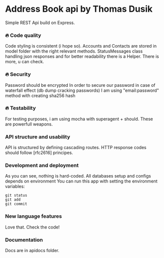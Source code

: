 # Address Book api by Thomas Dusik
Simple REST Api build on Express.

### 🔥 Code quality

Code styling is consistent (i hope so).
Accounts and Contacts are stored in model folder with the right relevant methods.
StatusMessages class handling json responses and for better readability there is a Helper.
There is more, u can check.

### 🔥 Security

Password should be encrypted
In order to secure our password in case of waterfall effect (db dump cracking passwords)
I am using "email:password" method with creating sha256 hash 

### 🔥 Testability

For testing purposes, i am using mocha with superagent + should.
These are powerfull weapons.

### API structure and usability

API is structured by defining cascading routes.
HTTP response codes should follow [rfc2616] principes.

### Development and deployment

As you can see, nothing is hard-coded.
All databases setup and configs depends on environment
You can run this app with setting the environment variables:
```
git status
git add
git commit
```

### New language features
Love that.
Check the code!

### Documentation

Docs are in apidocs folder.
